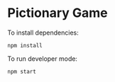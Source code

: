 # Pictionary Game

To install dependencies:

```
npm install
```

To run developer mode:

```
npm start
```
